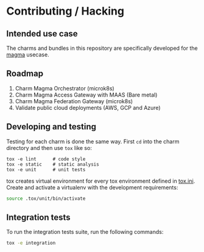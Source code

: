 # Contributing / Hacking

## Intended use case

The charms and bundles in this repository are specifically developed for the 
[magma](https://www.magmacore.org/) usecase.

## Roadmap

1. Charm Magma Orchestrator (microk8s)
2. Charm Magma Access Gateway with MAAS (Bare metal)
3. Charm Magma Federation Gateway (microk8s)
4. Validate public cloud deployments (AWS, GCP and Azure)

## Developing and testing
Testing for each charm is done the same way. First `cd` into the charm directory and then use 
`tox` like so:
```shell
tox -e lint      # code style
tox -e static    # static analysis
tox -e unit      # unit tests
```

tox creates virtual environment for every tox environment defined in
[tox.ini](tox.ini). Create and activate a virtualenv with the development requirements:

```bash
source .tox/unit/bin/activate
```

## Integration tests
To run the integration tests suite, run the following commands:
```bash
tox -e integration
```
